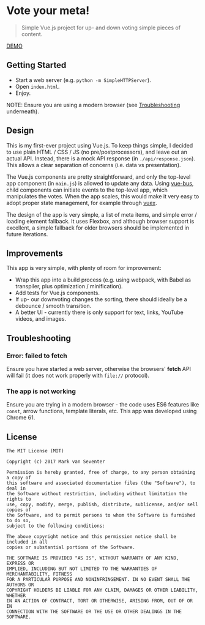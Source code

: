 # Vote your meta!
> Simple Vue.js project for up- and down voting simple pieces of content.

[DEMO](https://vseventer.github.io/vote-your-meta)

## Getting Started
* Start a web server (e.g. `python -m SimpleHTTPServer`).
* Open `index.html`.
* Enjoy.

NOTE: Ensure you are using a modern browser (see [Troubleshooting](#Troubleshooting) underneath).

## Design
This is my first-ever project using Vue.js. To keep things simple, I decided to use plain HTML / CSS / JS (no pre/postprocessors), and leave out an actual API. Instead, there is a mock API response (in `./api/response.json`). This allows a clear separation of concerns (i.e. data vs presentation).

The Vue.js components are pretty straightforward, and only the top-level app component (in `main.js`) is allowed to update any data. Using [vue-bus](https://www.npmjs.com/package/vue-bus), child components can initiate events to the top-level app, which manipulates the votes. When the app scales, this would make it very easy to adopt proper state management, for example through [vuex](https://vuejs.org/v2/guide/state-management.html).

The design of the app is very simple, a list of meta items, and simple error / loading element fallback. It uses Flexbox, and although browser support is excellent, a simple fallback for older browsers should be implemented in future iterations.

## Improvements
This app is very simple, with plenty of room for improvement:
* Wrap this app into a build process (e.g. using webpack, with Babel as transpiler, plus optimization / minification).
* Add tests for Vue.js components.
* If up- our downvoting changes the sorting, there should ideally be a debounce / smooth transition.
* A better UI - currently there is only support for text, links, YouTube videos, and images.

## Troubleshooting
### Error: failed to fetch
Ensure you have started a web server, otherwise the browsers' **fetch** API will fail (it does not work properly with `file://` protocol).

### The app is not working
Ensure you are trying in a modern browser - the code uses ES6 features like `const`, arrow functions, template literals, etc. This app was developed using Chrome 61.

## License
    The MIT License (MIT)

    Copyright (c) 2017 Mark van Seventer

    Permission is hereby granted, free of charge, to any person obtaining a copy of
    this software and associated documentation files (the "Software"), to deal in
    the Software without restriction, including without limitation the rights to
    use, copy, modify, merge, publish, distribute, sublicense, and/or sell copies of
    the Software, and to permit persons to whom the Software is furnished to do so,
    subject to the following conditions:

    The above copyright notice and this permission notice shall be included in all
    copies or substantial portions of the Software.

    THE SOFTWARE IS PROVIDED "AS IS", WITHOUT WARRANTY OF ANY KIND, EXPRESS OR
    IMPLIED, INCLUDING BUT NOT LIMITED TO THE WARRANTIES OF MERCHANTABILITY, FITNESS
    FOR A PARTICULAR PURPOSE AND NONINFRINGEMENT. IN NO EVENT SHALL THE AUTHORS OR
    COPYRIGHT HOLDERS BE LIABLE FOR ANY CLAIM, DAMAGES OR OTHER LIABILITY, WHETHER
    IN AN ACTION OF CONTRACT, TORT OR OTHERWISE, ARISING FROM, OUT OF OR IN
    CONNECTION WITH THE SOFTWARE OR THE USE OR OTHER DEALINGS IN THE SOFTWARE.